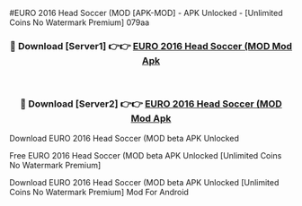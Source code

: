 #EURO 2016 Head Soccer (MOD [APK-MOD] - APK Unlocked - [Unlimited Coins No Watermark Premium] 079aa



<div align="center">

<h3>🔴 Download [Server1] 👉👉 <a href="https://momento.my/?title=EURO_2016_Head_Soccer_(MOD">EURO 2016 Head Soccer (MOD Mod Apk</a></h3><br>

<h3>🔴 Download [Server2] 👉👉 <a href="https://momento.my/?title=EURO_2016_Head_Soccer_(MOD">EURO 2016 Head Soccer (MOD Mod Apk</a></h3>
</div>



Download EURO 2016 Head Soccer (MOD beta APK Unlocked

Free EURO 2016 Head Soccer (MOD beta APK Unlocked [Unlimited Coins No Watermark Premium]

Download EURO 2016 Head Soccer (MOD beta APK Unlocked [Unlimited Coins No Watermark Premium] Mod For Android
